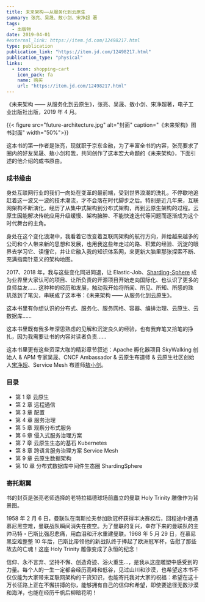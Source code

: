 ```yaml
---
title: 未来架构——从服务化到云原生
summary: 张亮、吴晟、敖小剑、宋净超 著
tags:
  - 出版物
date: 2019-04-01
#external_link: https://item.jd.com/12498217.html
type: publication
publication_link: "https://item.jd.com/12498217.html"
publication_type: "physical"
links:
  - icon: shopping-cart
    icon_pack: fa
    name: 购买
    url: "https://item.jd.com/12498217.html"
---
```


《未来架构 —— 从服务化到云原生》，张亮、吴晟、敖小剑、宋净超著，电子工业出版社出版，2019 年 4 月。

{{< figure src="future-architecture.jpg" alt="封面"  caption="《未来架构》图书封面" width="50%">}}

这本书的第一作者是张亮，现就职于京东金融，为了丰富全书的内容，张亮要求了圈内的好友吴晟、敖小剑和我，共同创作了这本宏大命题的《未来架构》，下面引述的他介绍的成书原由。

### 成书缘由

身处互联网行业的我们一向处在变革的最前端，受到世界浪潮的洗礼，不停歇地追赶着这一波又一波的技术潮流，才不会落在时代脚步之后。特别是近几年来，互联网架构不断演化，经历了从集中式架构到分布式架构，再到云原生架构的过程。云原生因能解决传统应用升级缓慢、架构臃肿、不能快速迭代等问题而逐渐成为这个时代舞台的主角。

身处在这个变化浪潮中，我看着它改变着互联网架构的航行方向，并给越来越多的公司和个人带来新的思想和发展，也用我这些年走过的路、积累的经验、沉淀的眼界去学习它、读懂它，并让它融入我的知识体系网，来更新大脑里那张探索不断、充满指南针意义的架构地图。

2017、2018 年，我与这些变化同进同退，让 Elastic-Job、[Sharding-Sphere](https://github.com/apache/shardingsphere) 成为业界里大家认可的项目、让所负责的开源项目开始走向国际化、也认识了更多的良师益友…… 这种种的经历和发展，触动我开始将所闻、所见、所知、所感的珠玑落到了笔尖，串联成了这本书：《未来架构 —— 从服务化到云原生》。

这本书里有你想认识的分布式、服务化、服务网格、容器、编排治理、云原生、云数据库……

这本书里既有我多年深思熟虑的见解和沉淀良久的经验，也有我弃笔又拾笔的挣扎，因为我需要让书的内容对读者负责……

这本书里更有这些资深大咖的精彩章节叙述：Apache 孵化器项目 SkyWalking 创始人 & APM 专家吴晟、CNCF Ambassador & 云原生布道师 & 云原生社区创始人[宋净超](https://jimmysong.io/)、Service Mesh 布道师[敖小剑](https://skyao.io/)。

### 目录

- 第 1 章 云原生
- 第 2 章 远程通信
- 第 3 章 配置
- 第 4 章 服务治理
- 第 5 章 观察分布式服务
- 第 6 章 侵入式服务治理方案
- 第 7 章 云原生生态的基石 Kubernetes
- 第 8 章 跨语言服务治理方案 Service Mesh
- 第 9 章 云原生数据架构
- 第 10 章 分布式数据库中间件生态圈 ShardingSphere

### 寄托期翼

书的封页是张亮老师选择的老特拉福德球场前矗立的曼联 Holy Trinity 雕像作为背景图。

1958 年 2 月 6 日，曼联队在南斯拉夫参加欧冠杯获得半决赛权后，回程途中遭遇慕尼黑空难，曼联战队瞬间消失在夜空。为了曼联的复兴，幸存下来的曼联队的主帅马特・巴斯比强忍悲痛，用血泪和汗水重建曼联。1968 年 5 月 29 日，在慕尼黑空难整整 10 年后，巴斯比带领他的新战队终于捧起了欧洲冠军杯，告慰了那些故去的亡魂！这座 Holy Trinity 雕像变成了永恒的纪念！

信仰、永不言弃、坚持不懈、创造奇迹、浴火重生…，是我从这座雕塑中感受到的力量。每个人的一生一定都会经历高峰和低谷，见过山川和沙漠，也希望这本书不仅仅能为大家带来互联网架构的干货知识，也能寄托我对大家的祝福：希望在这十万长征路上正在不懈拼搏的你，能够拥有自己的信仰和希望，即使要途径无数沙漠和海洋，也能在经历千帆后柳暗花明！
